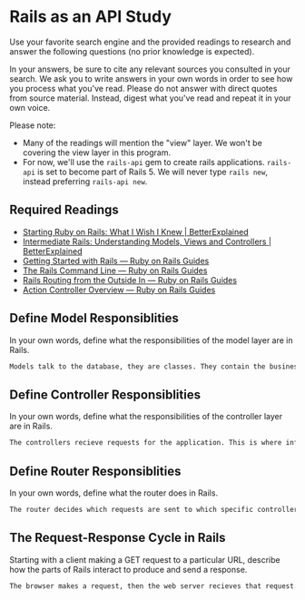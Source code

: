 # Rails as an API Study

Use your favorite search engine and the provided readings to research and answer
the following questions (no prior knowledge is expected).

In your answers, be sure to cite any relevant sources you consulted in your
search. We ask you to write answers in your own words in order to see how you
process what you've read. Please do not answer with direct quotes from source
material. Instead, digest what you've read and repeat it in your own voice.

Please note:

-   Many of the readings will mention the "view" layer. We won't be covering the
    view layer in this program.
-   For now, we'll use the `rails-api` gem to create rails applications.
    `rails-api` is set to become part of Rails 5. We will never type `rails
    new`, instead preferring `rails-api new`.

## Required Readings

-   [Starting Ruby on Rails: What I Wish I Knew | BetterExplained](http://betterexplained.com/articles/starting-ruby-on-rails-what-i-wish-i-knew/)
-   [Intermediate Rails: Understanding Models, Views and Controllers | BetterExplained](http://betterexplained.com/articles/intermediate-rails-understanding-models-views-and-controllers/)
-   [Getting Started with Rails — Ruby on Rails Guides](http://guides.rubyonrails.org/getting_started.html)
-   [The Rails Command Line — Ruby on Rails Guides](http://guides.rubyonrails.org/command_line.html)
-   [Rails Routing from the Outside In — Ruby on Rails Guides](http://guides.rubyonrails.org/routing.html)
-   [Action Controller Overview — Ruby on Rails Guides](http://guides.rubyonrails.org/action_controller_overview.html)

## Define Model Responsiblities

In your own words, define what the responsibilities of the model layer are in
Rails.

```md
Models talk to the database, they are classes. They contain the business logic.
```

## Define Controller Responsiblities

In your own words, define what the responsibilities of the controller layer are
in Rails.

```md
The controllers recieve requests for the application. This is where information is collected.
```

## Define Router Responsiblities

In your own words, define what the router does in Rails.

```md
The router decides which requests are sent to which specific controller.
```

## The Request-Response Cycle in Rails

Starting with a client making a GET request to a particular URL, describe how
the parts of Rails interact to produce and send a response.

```md
The browser makes a request, then the web server recieves that request. Routes are used to select the controllor to use. The dispatcher then creates a new controller.  The controller parses the requests. The controller returns the response body to the server. The server then combines the data into a HTTP response and sends it back to the user.
```
